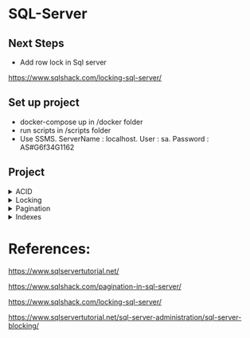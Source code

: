 # SQL-Server

## Next Steps

- Add row lock in Sql server

https://www.sqlshack.com/locking-sql-server/

## Set up project

- docker-compose up in /docker folder
- run scripts in /scripts folder
- Use SSMS. ServerName : localhost. User : sa. Password : AS#G6f34G1162

## Project

<details>
<summary style="font-size:14px">ACID</summary>
<p>

Atomicity – requires that a transaction that involves two or more discrete parts of information must commit all parts or none.

Consistency – requires that a transaction must create a valid state of new data, or it must roll back all data to the state that existed before the transaction was executed.

Isolation – requires that a transaction that is still running and did not commit all data yet, must stay isolated from all other transactions.

Durability – requires that committed data must be stored using method that will preserve all data in correct state and available to a user, even in case of a failure.

</p></details>

<details>
<summary style="font-size:14px">Locking</summary>
<p>

```sql
-- Block by not commiting Transaction 1

BEGIN TRAN;

UPDATE FRUITS
SET FruitName = 'Apple - Transaction 1'
WHERE Id = 1;

-- second query

BEGIN TRAN;

UPDATE FRUITS
SET FruitName = 'Apple - Transaction 2'
WHERE Id = 1;

COMMIT;
```

</p></details>

<details>
<summary style="font-size:14px">Pagination</summary>
<p>

```sql
DECLARE @PageNumber AS INT
DECLARE @RowsOfPage AS INT
SET @PageNumber=2
SET @RowsOfPage=4
SELECT * FROM FRUITS
ORDER BY FruitName 
OFFSET (@PageNumber-1)*@RowsOfPage ROWS
FETCH NEXT @RowsOfPage ROWS ONLY
```

</p></details>

<details>
<summary style="font-size:14px">Indexes</summary>
<p>

#### Clustered Indexes

When you create a table with a primary key, SQL Server automatically creates a corresponding clustered index. Each table has only one clustered index because data rows can be only sorted in one order.

#### Non-clustered indexes

A nonclustered index is a data structure that improves the speed of data retrieval from tables. Unlike a clustered index, a nonclustered index sorts and stores data separately from the data rows in the table. It is a copy of selected columns of data from a table with the links to the associated table.

A table may have one or more nonclustered indexes and each non-clustered index may include one or more columns of the table.

A nonclustered index, when used properly, can greatly improve the performance of queries. However, the benefits of nonclustered indexes come at costs: 
- First, it takes additional storage to store the copy of data of the index key columns.
- Second, when you insert, update, or delete rows from the table, SQL Server needs to update the associated non-clustered index.

##### Filtered index

A filtered index is a nonclustered index with a predicate that allows you to specify which rows should be added to the index.

Some usages: not deleted rows or not null value.

##### Indexes on Computed Columns

Simulate function-based indexes in SQL Server using indexes on computed columns.

#### Unique index

- A unique index ensures the index key columns do not contain any duplicate values.
- A unique index can be clustered or non-clustered.
- A unique index may consist of one or many columns. If a unique index has one column, the values in this column will be unique. In case the unique index has multiple columns, the combination of values in these columns is unique.
- Any attempt to insert or update data into the unique index key columns that causes the duplicate will result in an error.
- If you create a unique index on a nullable column, you can only have only one NULL value in this column.
- When you create a unique constraint, behind the scene, SQL Server creates a unique index associated with this constraint.

</p></details>

# References:

https://www.sqlservertutorial.net/

https://www.sqlshack.com/pagination-in-sql-server/

https://www.sqlshack.com/locking-sql-server/

https://www.sqlservertutorial.net/sql-server-administration/sql-server-blocking/


